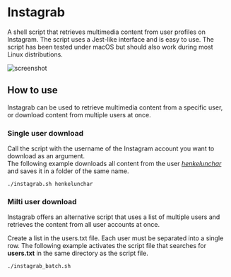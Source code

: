 # Instagrab
  
A shell script that retrieves multimedia content from user profiles on Instagram. The script uses a Jest-like interface and is easy to use. The script has been tested under macOS but should also work during most Linux distributions.

![screenshot](https://drive.google.com/uc?id=1pC-Y-VzL7kGRBW_uqs8kVgAHDnjffyyO)

## How to use

Instagrab can be used to retrieve multimedia content from a specific user, or download content from multiple users at once.

### Single user download
  Call the script with the username of the Instagram account you want to download as an argument.   
The following example downloads all content from the user *[henkelunchar](https://www.instagram.com/henkelunchar/?hl=en)* and saves it in a folder of the same name.

```console
./instagrab.sh henkelunchar
```

### Milti user download

Instagrab offers an alternative script that uses a list of multiple users and retrieves the content from all user accounts at once.

Create a list in the users.txt file. Each user must be separated into a single row. The following example activates the script file that searches for **users.txt** in the same directory as the script file.

```console
./instagrab_batch.sh
```
